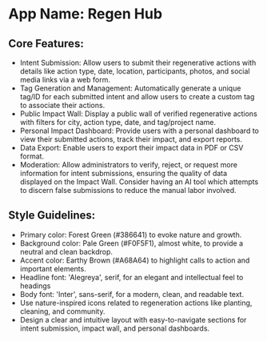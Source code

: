 # **App Name**: Regen Hub

## Core Features:

- Intent Submission: Allow users to submit their regenerative actions with details like action type, date, location, participants, photos, and social media links via a web form.
- Tag Generation and Management: Automatically generate a unique tag/ID for each submitted intent and allow users to create a custom tag to associate their actions.
- Public Impact Wall: Display a public wall of verified regenerative actions with filters for city, action type, date, and tag/project name.
- Personal Impact Dashboard: Provide users with a personal dashboard to view their submitted actions, track their impact, and export reports.
- Data Export: Enable users to export their impact data in PDF or CSV format.
- Moderation: Allow administrators to verify, reject, or request more information for intent submissions, ensuring the quality of data displayed on the Impact Wall. Consider having an AI tool which attempts to discern false submissions to reduce the manual labor involved.

## Style Guidelines:

- Primary color: Forest Green (#386641) to evoke nature and growth.
- Background color: Pale Green (#F0F5F1), almost white, to provide a neutral and clean backdrop.
- Accent color: Earthy Brown (#A68A64) to highlight calls to action and important elements.
- Headline font: 'Alegreya', serif, for an elegant and intellectual feel to headings
- Body font: 'Inter', sans-serif, for a modern, clean, and readable text.
- Use nature-inspired icons related to regeneration actions like planting, cleaning, and community.
- Design a clear and intuitive layout with easy-to-navigate sections for intent submission, impact wall, and personal dashboards.